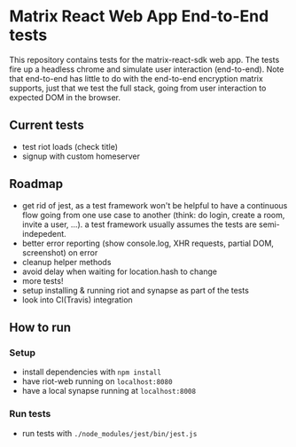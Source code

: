 # Matrix React Web App End-to-End tests

This repository contains tests for the matrix-react-sdk web app. The tests fire up a headless chrome and simulate user interaction (end-to-end). Note that end-to-end has little to do with the end-to-end encryption matrix supports, just that we test the full stack, going from user interaction to expected DOM in the browser.

## Current tests
 - test riot loads (check title)
 - signup with custom homeserver

## Roadmap
- get rid of jest, as a test framework won't be helpful to have a continuous flow going from one use case to another (think: do login, create a room, invite a user, ...). a test framework usually assumes the tests are semi-indepedent.
- better error reporting (show console.log, XHR requests, partial DOM, screenshot) on error
- cleanup helper methods
- avoid delay when waiting for location.hash to change
- more tests!
- setup installing & running riot and synapse as part of the tests 
- look into CI(Travis) integration

## How to run

### Setup

 - install dependencies with `npm install`
 - have riot-web running on `localhost:8080`
 - have a local synapse running at `localhost:8008`

### Run tests
 - run tests with `./node_modules/jest/bin/jest.js`